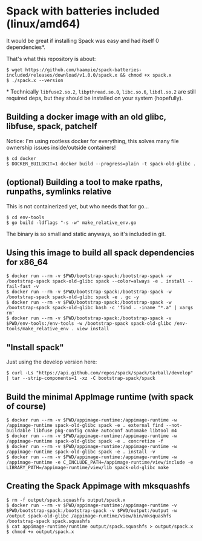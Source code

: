 # Spack with batteries included (linux/amd64)

It would be great if installing Spack was easy and had itself 0 dependencies*.

That's what this repository is about:

```
$ wget https://github.com/haampie/spack-batteries-included/releases/download/v1.0.0/spack.x && chmod +x spack.x
$ ./spack.x --version
```

\* Technically `libfuse2.so.2`, `libpthread.so.0`, `libc.so.6`, `libdl.so.2` are
  still required deps, but they should be installed on your system (hopefully).

## Building a docker image with an old glibc, libfuse, spack, patchelf
Notice: I'm using rootless docker for everything, this solves many file ownership issues inside/outside containers!

```console
$ cd docker
$ DOCKER_BUILDKIT=1 docker build --progress=plain -t spack-old-glibc .
```

## (optional) Building a tool to make rpaths, runpaths, symlinks relative
This is not containerized yet, but who needs that for go...
```console
$ cd env-tools
$ go build -ldflags "-s -w" make_relative_env.go
```
The binary is so small and static anyways, so it's included in git.

## Using this image to build all spack dependencies for x86_64
```console
$ docker run --rm -v $PWD/bootstrap-spack:/bootstrap-spack -w /bootstrap-spack spack-old-glibc spack --color=always -e . install --fail-fast -v
$ docker run --rm -v $PWD/bootstrap-spack:/bootstrap-spack -w /bootstrap-spack spack-old-glibc spack -e . gc -y
$ docker run --rm -v $PWD/bootstrap-spack:/bootstrap-spack -w /bootstrap-spack spack-old-glibc bash -c 'find . -iname "*.a" | xargs rm'
$ docker run --rm -v $PWD/bootstrap-spack:/bootstrap-spack -v $PWD/env-tools:/env-tools -w /bootstrap-spack spack-old-glibc /env-tools/make_relative_env . view install
```

## "Install spack"
Just using the develop version here:
```console
$ curl -Ls "https://api.github.com/repos/spack/spack/tarball/develop" | tar --strip-components=1 -xz -C bootstrap-spack/spack
```

## Build the minimal AppImage runtime (with spack of course)
```console
$ docker run --rm -v $PWD/appimage-runtime:/appimage-runtime -w /appimage-runtime spack-old-glibc spack -e . external find --not-buildable libfuse pkg-config cmake autoconf automake libtool m4
$ docker run --rm -v $PWD/appimage-runtime:/appimage-runtime -w /appimage-runtime spack-old-glibc spack -e . concretize -f
$ docker run --rm -v $PWD/appimage-runtime:/appimage-runtime -w /appimage-runtime spack-old-glibc spack -e . install -v
$ docker run --rm -v $PWD/appimage-runtime:/appimage-runtime -w /appimage-runtime -e C_INCLUDE_PATH=/appimage-runtime/view/include -e LIBRARY_PATH=/appimage-runtime/view/lib spack-old-glibc make
```

## Creating the Spack Appimage with mksquashfs

```console
$ rm -f output/spack.squashfs output/spack.x
$ docker run --rm -v $PWD/appimage-runtime:/appimage-runtime -v $PWD/bootstrap-spack:/bootstrap-spack -v $PWD/output:/output -w /output spack-old-glibc /appimage-runtime/view/bin/mksquashfs /bootstrap-spack spack.squashfs
$ cat appimage-runtime/runtime output/spack.squashfs > output/spack.x
$ chmod +x output/spack.x
```
